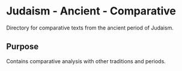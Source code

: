 # Judaism - Ancient - Comparative

Directory for comparative texts from the ancient period of Judaism.

## Purpose
Contains comparative analysis with other traditions and periods.
